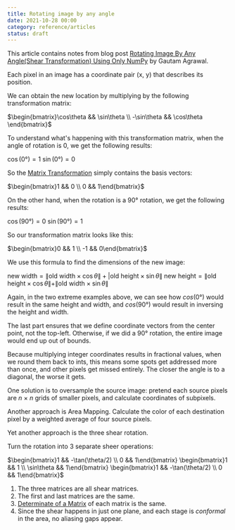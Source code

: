 ```yaml
---
title: Rotating image by any angle
date: 2021-10-28 00:00
category: reference/articles
status: draft
---
```


This article contains notes from blog post [Rotating Image By Any Angle(Shear Transformation) Using Only NumPy](https://gautamnagrawal.medium.com/rotating-image-by-any-angle-shear-transformation-using-only-numpy-d28d16eb5076) by Gautam Agrawal.

Each pixel in an image has a coordinate pair (x, y)  that describes its position.

We can obtain the new location by multiplying by the following transformation matrix:

$\begin{bmatrix}\cos\theta && \sin\theta \\ -\sin\theta && \cos\theta \end{bmatrix}$

To understand what's happening with this transformation matrix, when the angle of rotation is 0, we get the following results:

$\cos(0°) = 1$
$\sin(0°) = 0$

So the [Matrix Transformation](../../permanent/matrix-transformation.md) simply contains the basis vectors:

$\begin{bmatrix}1 && 0 \\ 0 && 1\end{bmatrix}$

On the other hand, when the rotation is a 90° rotation, we get the following results:

$\cos(90°) = 0$
$\sin(90°) = 1$

So our transformation matrix looks like this:

$\begin{bmatrix}0 && 1 \\ -1 && 0\end{bmatrix}$

We use this formula to find the dimensions of the new image:

$\text{new width} = \| \text{old width} \times \cos\theta \| + |\text{old height} \times \sin\theta \|$
$\text{new height} = \| \text{old height} \times \cos\theta \| + \| \text{old width} \times \sin\theta \|$

Again, in the two extreme examples above, we can see how $cos(0°)$ would result in the same height and width, and $cos(90°)$ would result in inversing the height and width.

The last part ensures that we define coordinate vectors from the center point, not the top-left. Otherwise, if we did a 90° rotation, the entire image would end up out of bounds.

Because multiplying integer coordinates results in fractional values, when we round them back to ints, this means some spots get addressed more than once, and other pixels get missed entirely. The closer the angle is to a diagonal, the worse it gets.

One solution is to oversample the source image: pretend each source pixels are $n \ \times \ n$ grids of smaller pixels, and calculate coordinates of subpixels.

Another approach is Area Mapping. Calculate the color of each destination pixel by a weighted average of four source pixels.

Yet another approach is the three shear rotation.

Turn the rotation into 3 separate sheer operations:

$\begin{bmatrix}1 && -\tan(\theta/2) \\ 0 && 1\end{bmatrix} \begin{bmatrix}1 && 1 \\ \sin\theta && 1\end{bmatrix} \begin{bmatrix}1 && -\tan(\theta/2) \\ 0 && 1\end{bmatrix}$

1.  The three matrices are all shear matrices.
2.  The first and last matrices are the same.
3. [Determinate of a Matrix](../../permanent/matrix-determinate.md) of each matrix is the same.
4. Since the shear happens in just one plane, and each stage is *conformal* in the area, no aliasing gaps appear.
